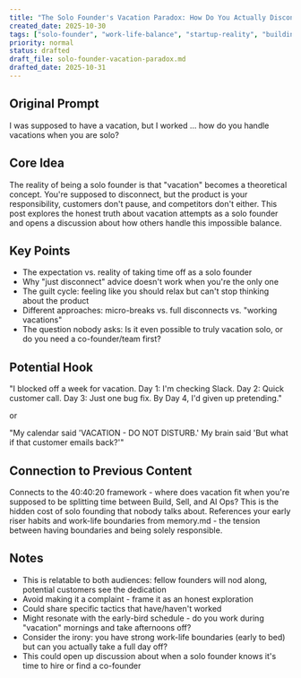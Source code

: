 ```yaml
---
title: "The Solo Founder's Vacation Paradox: How Do You Actually Disconnect?"
created_date: 2025-10-30
tags: ["solo-founder", "work-life-balance", "startup-reality", "building-in-public"]
priority: normal
status: drafted
draft_file: solo-founder-vacation-paradox.md
drafted_date: 2025-10-31
---
```


## Original Prompt
I was supposed to have a vacation, but I worked ... how do you handle vacations when you are solo?

## Core Idea
The reality of being a solo founder is that "vacation" becomes a theoretical concept. You're supposed to disconnect, but the product is your responsibility, customers don't pause, and competitors don't either. This post explores the honest truth about vacation attempts as a solo founder and opens a discussion about how others handle this impossible balance.

## Key Points
- The expectation vs. reality of taking time off as a solo founder
- Why "just disconnect" advice doesn't work when you're the only one
- The guilt cycle: feeling like you should relax but can't stop thinking about the product
- Different approaches: micro-breaks vs. full disconnects vs. "working vacations"
- The question nobody asks: Is it even possible to truly vacation solo, or do you need a co-founder/team first?

## Potential Hook
"I blocked off a week for vacation. Day 1: I'm checking Slack. Day 2: Quick customer call. Day 3: Just one bug fix. By Day 4, I'd given up pretending."

or

"My calendar said 'VACATION - DO NOT DISTURB.' My brain said 'But what if that customer emails back?'"

## Connection to Previous Content
Connects to the 40:40:20 framework - where does vacation fit when you're supposed to be splitting time between Build, Sell, and AI Ops? This is the hidden cost of solo founding that nobody talks about. References your early riser habits and work-life boundaries from memory.md - the tension between having boundaries and being solely responsible.

## Notes
- This is relatable to both audiences: fellow founders will nod along, potential customers see the dedication
- Avoid making it a complaint - frame it as an honest exploration
- Could share specific tactics that have/haven't worked
- Might resonate with the early-bird schedule - do you work during "vacation" mornings and take afternoons off?
- Consider the irony: you have strong work-life boundaries (early to bed) but can you actually take a full day off?
- This could open up discussion about when a solo founder knows it's time to hire or find a co-founder

